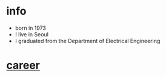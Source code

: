 # info 

- born in 1973
- I live in Seoul
- I graduated from the Department of Electrical Engineering

# [career](https://github.com/vrwolf1004/info/edit/main/career.md)
